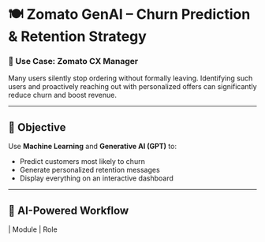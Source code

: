 # 🍽️ Zomato GenAI – Churn Prediction & Retention Strategy

### 👤 Use Case: Zomato CX Manager  
Many users silently stop ordering without formally leaving. Identifying such users and proactively reaching out with personalized offers can significantly reduce churn and boost revenue.

---

## 🎯 Objective  
Use **Machine Learning** and **Generative AI (GPT)** to:
- Predict customers most likely to churn
- Generate personalized retention messages
- Display everything on an interactive dashboard

---

## 🧠 AI-Powered Workflow

| Module                | Role

